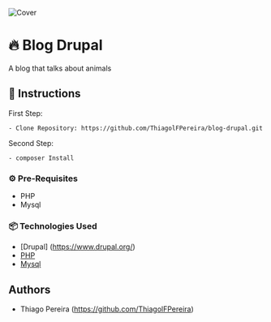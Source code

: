 ![Cover](https://www.exdera.com/blog/content/images/size/w2000/2023/03/01-1.jpg)

# 🔥 Blog Drupal
A blog that talks about animals

## 🔨 Instructions

First Step:
```
- Clone Repository: https://github.com/ThiagolFPereira/blog-drupal.git
```

Second Step:
```
- composer Install
```

### ⚙️ Pre-Requisites

- PHP
- Mysql

### 📦 Technologies Used

* [Drupal] (https://www.drupal.org/)
* [PHP](https://www.php.net/) 
* [Mysql](https://www.mysql.com/) 


## Authors
* Thiago Pereira (https://github.com/ThiagolFPereira)
